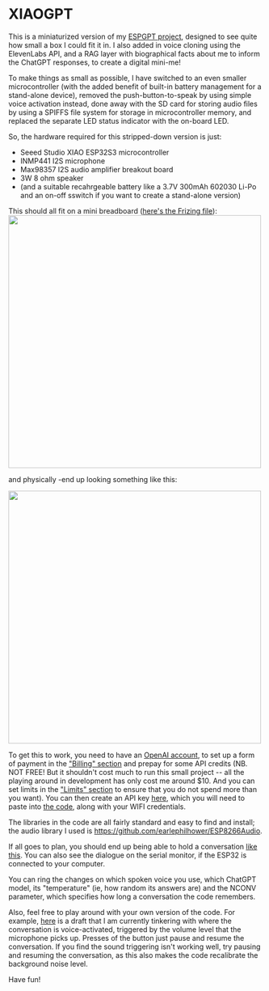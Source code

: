 # XIAOGPT
This is a miniaturized version of my <A href=https://github.com/astromikemerri/ESPGPT>ESPGPT project</a>, designed to see quite how small a box I could fit it in.  I also added in voice cloning using the ElevenLabs API, and a RAG layer with biographical facts about me to inform the ChatGPT responses, to create a digital mini-me!

To make things as small as possible, I have switched to an even smaller microcontroller (with the added benefit of built-in battery management for a stand-alone device), removed the push-button-to-speak by using simple voice activation instead, done away with the SD card for storing audio files by using a SPIFFS file system for storage in microcontroller memory, and replaced the separate LED status indicator with the on-board LED.

So, the hardware required for this stripped-down version is just:
<ul>
  <li> Seeed Studio XIAO ESP32S3 microcontroller</li>
  <li> INMP441 I2S microphone</li>
  <li> Max98357 I2S audio amplifier breakout board</li>
  <li> 3W 8 ohm speaker</li>
  <li> (and a suitable recahrgeable battery like a 3.7V 300mAh 602030 Li-Po and an on-off sswitch if you want to create a stand-alone version) </li>
</ul>
This should all fit on a mini breadboard (<A href=XIAOGPT.fzz>here's the Frizing file</A>):

<img src=ESPGPTfritzing.jpg width=500>

and physically -end up looking something like this:

<img src="XIAOGPTimage.jpg" width=500>


To get this to work, you need to have an <A href= https://platform.openai.com/account/>OpenAI account</a>, to set up a form of payment in the <A href=https://platform.openai.com/settings/organization/billing/overview> "Billing" section</a> and prepay for some API credits (NB. NOT FREE! But it shouldn't cost much to run this small project -- all the playing around in development has only cost me around $10. And you can set limits in the <A href=https://platform.openai.com/settings/organization/limits>"Limits" section</a> to ensure that you do not spend more than you want).  You can then create an API key <A href=https://platform.openai.com/api-keys>here</a>, which you will need to paste into <A href=ESPGPTcode.ino>the code</a>, along with your WIFI credentials.

The libraries in the code are all fairly standard and easy to find and install; the audio library I used is https://github.com/earlephilhower/ESP8266Audio.

If all goes to plan, you should end up being able to hold a conversation <A href=ESPGPT.mov>like this</a>. You can also see the dialogue on the serial monitor, if the ESP32 is connected to your computer.

You can ring the changes on which spoken voice you use, which ChatGPT model, its "temperature" (ie, how random its answers are) and the NCONV parameter, which specifies how long a conversation the code remembers.

Also, feel free to play around with your own version of the code.  For example, <A href="ESPGPTvoice.ino">here</a> is a draft that I am currently tinkering with where the conversation is voice-activated, triggered by the volume level that the microphone picks up.  Presses of the button just pause and resume the conversation. If you find the sound triggering isn't working well, try pausing and resuming the conversation, as this also makes the code recalibrate the background noise level.

Have fun!
